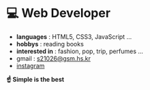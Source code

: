 # 💻 Web Developer 

- **languages** : HTML5, CSS3, JavaScript ...
- **hobbys** : reading books
- **interested in** : fashion, pop, trip, perfumes ...
- gmail : <s21026@gsm.hs.kr>
- [instagram](https://www.instagram.com/khr5k_0228)


**☝️ Simple is the best**
